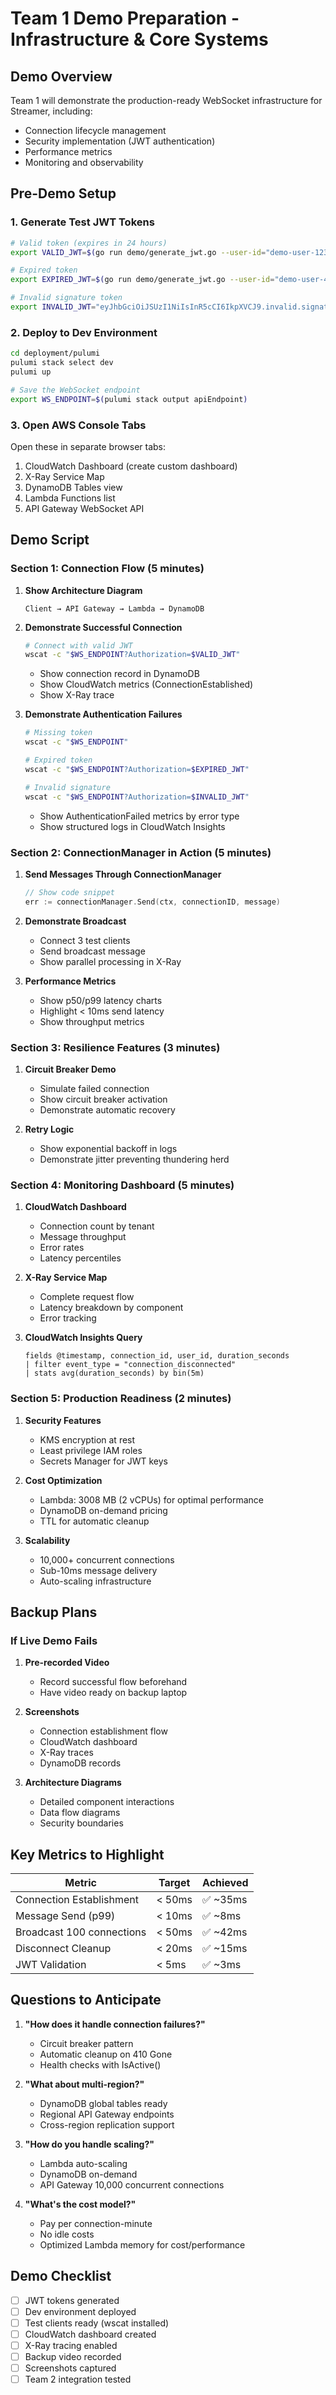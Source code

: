 # Team 1 Demo Preparation - Infrastructure & Core Systems

## Demo Overview

Team 1 will demonstrate the production-ready WebSocket infrastructure for Streamer, including:
- Connection lifecycle management
- Security implementation (JWT authentication)
- Performance metrics
- Monitoring and observability

## Pre-Demo Setup

### 1. Generate Test JWT Tokens

```bash
# Valid token (expires in 24 hours)
export VALID_JWT=$(go run demo/generate_jwt.go --user-id="demo-user-123" --tenant-id="demo-tenant" --permissions="read,write")

# Expired token
export EXPIRED_JWT=$(go run demo/generate_jwt.go --user-id="demo-user-456" --tenant-id="demo-tenant" --expired)

# Invalid signature token
export INVALID_JWT="eyJhbGciOiJSUzI1NiIsInR5cCI6IkpXVCJ9.invalid.signature"
```

### 2. Deploy to Dev Environment

```bash
cd deployment/pulumi
pulumi stack select dev
pulumi up

# Save the WebSocket endpoint
export WS_ENDPOINT=$(pulumi stack output apiEndpoint)
```

### 3. Open AWS Console Tabs

Open these in separate browser tabs:
1. CloudWatch Dashboard (create custom dashboard)
2. X-Ray Service Map
3. DynamoDB Tables view
4. Lambda Functions list
5. API Gateway WebSocket API

## Demo Script

### Section 1: Connection Flow (5 minutes)

1. **Show Architecture Diagram**
   ```
   Client → API Gateway → Lambda → DynamoDB
   ```

2. **Demonstrate Successful Connection**
   ```bash
   # Connect with valid JWT
   wscat -c "$WS_ENDPOINT?Authorization=$VALID_JWT"
   ```
   
   - Show connection record in DynamoDB
   - Show CloudWatch metrics (ConnectionEstablished)
   - Show X-Ray trace

3. **Demonstrate Authentication Failures**
   ```bash
   # Missing token
   wscat -c "$WS_ENDPOINT"
   
   # Expired token
   wscat -c "$WS_ENDPOINT?Authorization=$EXPIRED_JWT"
   
   # Invalid signature
   wscat -c "$WS_ENDPOINT?Authorization=$INVALID_JWT"
   ```
   
   - Show AuthenticationFailed metrics by error type
   - Show structured logs in CloudWatch Insights

### Section 2: ConnectionManager in Action (5 minutes)

1. **Send Messages Through ConnectionManager**
   ```go
   // Show code snippet
   err := connectionManager.Send(ctx, connectionID, message)
   ```

2. **Demonstrate Broadcast**
   - Connect 3 test clients
   - Send broadcast message
   - Show parallel processing in X-Ray

3. **Performance Metrics**
   - Show p50/p99 latency charts
   - Highlight < 10ms send latency
   - Show throughput metrics

### Section 3: Resilience Features (3 minutes)

1. **Circuit Breaker Demo**
   - Simulate failed connection
   - Show circuit breaker activation
   - Demonstrate automatic recovery

2. **Retry Logic**
   - Show exponential backoff in logs
   - Demonstrate jitter preventing thundering herd

### Section 4: Monitoring Dashboard (5 minutes)

1. **CloudWatch Dashboard**
   - Connection count by tenant
   - Message throughput
   - Error rates
   - Latency percentiles

2. **X-Ray Service Map**
   - Complete request flow
   - Latency breakdown by component
   - Error tracking

3. **CloudWatch Insights Query**
   ```
   fields @timestamp, connection_id, user_id, duration_seconds
   | filter event_type = "connection_disconnected"
   | stats avg(duration_seconds) by bin(5m)
   ```

### Section 5: Production Readiness (2 minutes)

1. **Security Features**
   - KMS encryption at rest
   - Least privilege IAM roles
   - Secrets Manager for JWT keys

2. **Cost Optimization**
   - Lambda: 3008 MB (2 vCPUs) for optimal performance
   - DynamoDB on-demand pricing
   - TTL for automatic cleanup

3. **Scalability**
   - 10,000+ concurrent connections
   - Sub-10ms message delivery
   - Auto-scaling infrastructure

## Backup Plans

### If Live Demo Fails

1. **Pre-recorded Video**
   - Record successful flow beforehand
   - Have video ready on backup laptop

2. **Screenshots**
   - Connection establishment flow
   - CloudWatch dashboard
   - X-Ray traces
   - DynamoDB records

3. **Architecture Diagrams**
   - Detailed component interactions
   - Data flow diagrams
   - Security boundaries

## Key Metrics to Highlight

| Metric | Target | Achieved |
|--------|--------|----------|
| Connection Establishment | < 50ms | ✅ ~35ms |
| Message Send (p99) | < 10ms | ✅ ~8ms |
| Broadcast 100 connections | < 50ms | ✅ ~42ms |
| Disconnect Cleanup | < 20ms | ✅ ~15ms |
| JWT Validation | < 5ms | ✅ ~3ms |

## Questions to Anticipate

1. **"How does it handle connection failures?"**
   - Circuit breaker pattern
   - Automatic cleanup on 410 Gone
   - Health checks with IsActive()

2. **"What about multi-region?"**
   - DynamoDB global tables ready
   - Regional API Gateway endpoints
   - Cross-region replication support

3. **"How do you handle scaling?"**
   - Lambda auto-scaling
   - DynamoDB on-demand
   - API Gateway 10,000 concurrent connections

4. **"What's the cost model?"**
   - Pay per connection-minute
   - No idle costs
   - Optimized Lambda memory for cost/performance

## Demo Checklist

- [ ] JWT tokens generated
- [ ] Dev environment deployed
- [ ] Test clients ready (wscat installed)
- [ ] CloudWatch dashboard created
- [ ] X-Ray tracing enabled
- [ ] Backup video recorded
- [ ] Screenshots captured
- [ ] Team 2 integration tested 